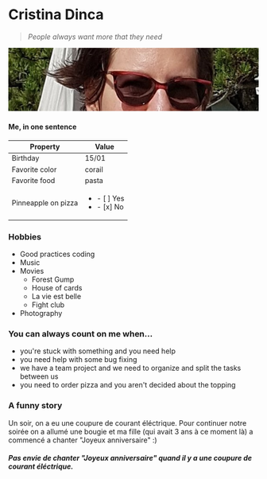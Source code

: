 # Cristina Dinca
> *People always want more that they need*

![cristina-dinca](https://github.com/Shticrina/markdown-challenge/blob/master/CristinaDincaCrop.jpg?raw=true)

#### Me, in one sentence

| Property  | Value |
| ------------- | ------------- |
| Birthday  | 15/01  |
| Favorite color  | corail  |
| Favorite food  | pasta  |
| Pinneapple on pizza  | <ul><li>- [ ] Yes</li><li>- [x] No</li></ul>  |

### Hobbies

- Good practices coding
- Music
- Movies
  - Forest Gump
  - House of cards
  - La vie est belle
  - Fight club
- Photography

### You can always count on me when...

* you're stuck with something and you need help
* you need help with some bug fixing
* we have a team project and we need to organize and split the tasks between us
* you need to order pizza and you aren't decided about the topping

### A funny story

Un soir, on a eu une coupure de courant éléctrique. Pour continuer notre soirée on a allumé une bougie et ma fille (qui avait 3 ans à ce moment là) a commencé a chanter "Joyeux anniversaire" :)

##### Pas envie de chanter "Joyeux anniversaire" quand il y a une coupure de courant éléctrique.


